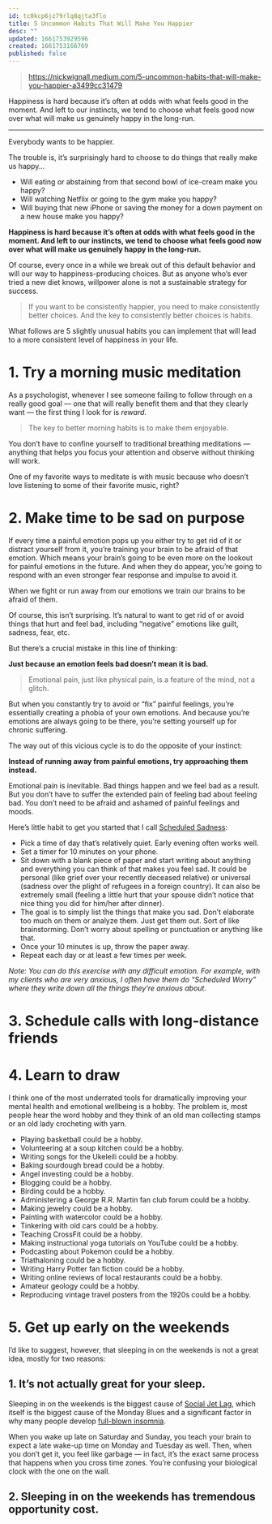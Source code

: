 ```yaml
---
id: tc0kcp6jz79rlq8qjta3flo
title: 5 Uncommon Habits That Will Make You Happier
desc: ""
updated: 1661753929596
created: 1661753166769
published: false
---
```


> https://nickwignall.medium.com/5-uncommon-habits-that-will-make-you-happier-a3499cc31479

Happiness is hard because it’s often at odds with what feels good in the moment. And left to our instincts, we tend to choose what feels good now over what will make us genuinely happy in the long-run.

---

Everybody wants to be happier.

The trouble is, it’s surprisingly hard to choose to do things that really make us happy…

- Will eating or abstaining from that second bowl of ice-cream make you happy?
- Will watching Netflix or going to the gym make you happy?
- Will buying that new iPhone or saving the money for a down payment on a new house make you happy?

**Happiness is hard because it’s often at odds with what feels good in the moment. And left to our instincts, we tend to choose what feels good now over what will make us genuinely happy in the long-run.**

Of course, every once in a while we break out of this default behavior and will our way to happiness-producing choices. But as anyone who’s ever tried a new diet knows, willpower alone is not a sustainable strategy for success.

> If you want to be consistently happier, you need to make consistently better choices. And the key to consistently better choices is habits.

What follows are 5 slightly unusual habits you can implement that will lead to a more consistent level of happiness in your life.

# 1. Try a morning music meditation

As a psychologist, whenever I see someone failing to follow through on a really good goal — one that will really benefit them and that they clearly want — the first thing I look for is _reward._

> The key to better morning habits is to make them enjoyable.

You don’t have to confine yourself to traditional breathing meditations — anything that helps you focus your attention and observe without thinking will work.

One of my favorite ways to meditate is with music because who doesn’t love listening to some of their favorite music, right?

# 2. Make time to be sad on purpose

If every time a painful emotion pops up you either try to get rid of it or distract yourself from it, you’re training your brain to be afraid of that emotion. Which means your brain’s going to be even more on the lookout for painful emotions in the future. And when they do appear, you’re going to respond with an even stronger fear response and impulse to avoid it.

When we fight or run away from our emotions we train our brains to be afraid of them.

Of course, this isn’t surprising. It’s natural to want to get rid of or avoid things that hurt and feel bad, including “negative” emotions like guilt, sadness, fear, etc.

But there’s a crucial mistake in this line of thinking:

**Just because an emotion feels bad doesn’t mean it is bad.**

> Emotional pain, just like physical pain, is a feature of the mind, not a glitch.

But when you constantly try to avoid or “fix” painful feelings, you’re essentially creating a phobia of your own emotions. And because you’re emotions are always going to be there, you’re setting yourself up for chronic suffering.

The way out of this vicious cycle is to do the opposite of your instinct:

**Instead of running away from painful emotions, try approaching them instead.**

Emotional pain is inevitable. Bad things happen and we feel bad as a result. But you don’t have to suffer the extended pain of feeling bad about feeling bad. You don’t need to be afraid and ashamed of painful feelings and moods.

Here’s little habit to get you started that I call [Scheduled Sadness](https://nickwignall.com/scheduled-sadness/):

- Pick a time of day that’s relatively quiet. Early evening often works well.
- Set a timer for 10 minutes on your phone.
- Sit down with a blank piece of paper and start writing about anything and everything you can think of that makes you feel sad. It could be personal (like grief over your recently deceased relative) or universal (sadness over the plight of refugees in a foreign country). It can also be extremely small (feeling a little hurt that your spouse didn’t notice that nice thing you did for him/her after dinner).
- The goal is to simply list the things that make you sad. Don’t elaborate too much on them or analyze them. Just get them out. Sort of like brainstorming. Don’t worry about spelling or punctuation or anything like that.
- Once your 10 minutes is up, throw the paper away.
- Repeat each day or at least a few times per week.

_Note: You can do this exercise with any difficult emotion. For example, with my clients who are very anxious, I often have them do “Scheduled Worry” where they write down all the things they’re anxious about._

# 3. Schedule calls with long-distance friends

# 4. Learn to draw

I think one of the most underrated tools for dramatically improving your mental health and emotional wellbeing is a hobby. The problem is, most people hear the word hobby and they think of an old man collecting stamps or an old lady crocheting with yarn.

- Playing basketball could be a hobby.
- Volunteering at a soup kitchen could be a hobby.
- Writing songs for the Ukeleili could be a hobby.
- Baking sourdough bread could be a hobby.
- Angel investing could be a hobby.
- Blogging could be a hobby.
- Birding could be a hobby.
- Administering a George R.R. Martin fan club forum could be a hobby.
- Making jewelry could be a hobby.
- Painting with watercolor could be a hobby.
- Tinkering with old cars could be a hobby.
- Teaching CrossFit could be a hobby.
- Making instructional yoga tutorials on YouTube could be a hobby.
- Podcasting about Pokemon could be a hobby.
- Triathaloning could be a hobby.
- Writing Harry Potter fan fiction could be a hobby.
- Writing online reviews of local restaurants could be a hobby.
- Amateur geology could be a hobby.
- Reproducing vintage travel posters from the 1920s could be a hobby.

# 5. Get up early on the weekends

I’d like to suggest, however, that sleeping in on the weekends is not a great idea, mostly for two reasons:

## 1. It’s not actually great for your sleep.

Sleeping in on the weekends is the biggest cause of [Social Jet Lag](https://nickwignall.com/bad-sleep-habits/), which itself is the biggest cause of the Monday Blues and a significant factor in why many people develop [full-blown insomnia](https://nickwignall.com/the-beginners-guide-to-insomnia/).

When you wake up late on Saturday and Sunday, you teach your brain to expect a late wake-up time on Monday and Tuesday as well. Then, when you don’t get it, you feel like garbage — in fact, it’s the exact same process that happens when you cross time zones. You’re confusing your biological clock with the one on the wall.

## 2. Sleeping in on the weekends has tremendous opportunity cost.
